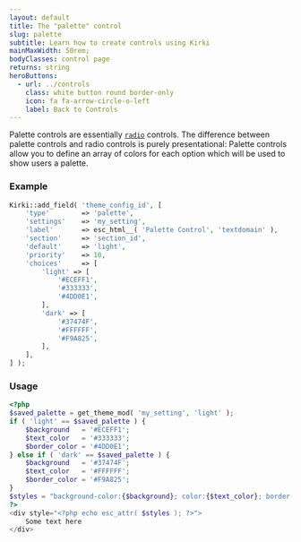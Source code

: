 ```yaml
---
layout: default
title: The "palette" control
slug: palette
subtitle: Learn how to create controls using Kirki
mainMaxWidth: 50rem;
bodyClasses: control page
returns: string
heroButtons:
  - url: ../controls
    class: white button round border-only
    icon: fa fa-arrow-circle-o-left
    label: Back to Controls
---
```


Palette controls are essentially [`radio`](radio) controls. The difference between palette controls and radio controls is purely presentational: Palette controls allow you to define an array of colors for each option which will be used to show users a palette.

### Example

```php
Kirki::add_field( 'theme_config_id', [
	'type'        => 'palette',
	'settings'    => 'my_setting',
	'label'       => esc_html__( 'Palette Control', 'textdomain' ),
	'section'     => 'section_id',
	'default'     => 'light',
	'priority'    => 10,
	'choices'     => [
		'light' => [
			'#ECEFF1',
			'#333333',
			'#4DD0E1',
		],
		'dark' => [
			'#37474F',
			'#FFFFFF',
			'#F9A825',
		],
	],
] );
```

### Usage

```php
<?php
$saved_palette = get_theme_mod( 'my_setting', 'light' );
if ( 'light' == $saved_palette ) {
	$background   = '#ECEFF1';
	$text_color   = '#333333';
	$border_color = '#4DD0E1';
} else if ( 'dark' == $saved_palette ) {
	$background   = '#37474F';
	$text_color   = '#FFFFFF';
	$border_color = '#F9A825';
}
$styles = "background-color:{$background}; color:{$text_color}; border-color:{$border_color};";
?>
<div style="<?php echo esc_attr( $styles ); ?>">
	Some text here
</div>
```
